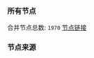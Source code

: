 ### 所有节点
合并节点总数: `1970`
[节点链接](https://raw.githubusercontent.com/rzhy1/11/master/sub/sub_merge_base64.txt)

### 节点来源
